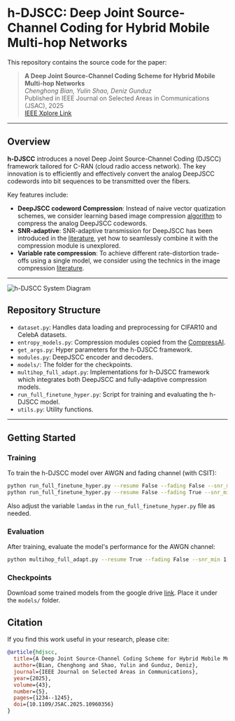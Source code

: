 # h-DJSCC: Deep Joint Source-Channel Coding for Hybrid Mobile Multi-hop Networks

This repository contains the source code for the paper:

> **A Deep Joint Source-Channel Coding Scheme for Hybrid Mobile Multi-hop Networks**  
> *Chenghong Bian, Yulin Shao, Deniz Gunduz*  
> Published in IEEE Journal on Selected Areas in Communications (JSAC), 2025  
> [IEEE Xplore Link](https://ieeexplore.ieee.org/document/10960356)

---

## Overview

**h-DJSCC** introduces a novel Deep Joint Source-Channel Coding (DJSCC) framework tailored for C-RAN (cloud radio access network). The key innovation is to efficiently and effectively convert the analog DeepJSCC codewords into bit sequences to be transmitted over the fibers.

Key features include:

- **DeepJSCC codeword Compression**: Instead of naive vector quatization schemes, we consider learning based image compression [algorithm](https://arxiv.org/abs/1802.01436) to compress the analog DeepJSCC codewords.
- **SNR-adaptive**: SNR-adaptive transmission for DeepJSCC has been introduced in the [literature](https://ieeexplore.ieee.org/document/9438648), yet how to seamlessly combine it with the compression module is unexplored.
- **Variable rate compression**: To achieve different rate-distortion trade-offs using a single model, we consider using the technics in the image compression [literature](https://ieeexplore.ieee.org/document/9578818).

---

![h-DJSCC System Diagram](a3fbf123-33ab-4295-9579-1fdeb2f45486.png)

## Repository Structure

- `dataset.py`: Handles data loading and preprocessing for CIFAR10 and CelebA datasets.
- `entropy_models.py`: Compression modules copied from the [CompressAI](https://github.com/InterDigitalInc/CompressAI).
- `get_args.py`: Hyper parameters for the h-DJSCC framework.
- `modules.py`: DeepJSCC encoder and decoders.
- `models/`: The folder for the checkpoints.
- `multihop_full_adapt.py`: Implementations for h-DJSCC framework which integrates both DeepJSCC and fully-adaptive compression models.
- `run_full_finetune_hyper.py`: Script for training and evaluating the h-DJSCC model.
- `utils.py`: Utility functions.

---

## Getting Started

### Training 

To train the h-DJSCC model over AWGN and fading channel (with CSIT):

```bash
python run_full_finetune_hyper.py --resume False --fading False --snr_min 1 --snr_max 9
python run_full_finetune_hyper.py --resume False --fading True --snr_min 5 --snr_max 15
```

Also adjust the variable `lamdas` in the `run_full_finetune_hyper.py` file as needed.

### Evaluation

After training, evaluate the model's performance for the AWGN channel:

```bash
python multihop_full_adapt.py --resume True --fading False --snr_min 1 --snr_max 9
```
### Checkpoints

Download some trained models from the google drive [link](https://drive.google.com/drive/folders/1i1YgDB3ELeRtgoWkJZ38IqJSzxdI7JO_?usp=drive_link). Place it under the `models/` folder.

## Citation

If you find this work useful in your research, please cite:

```bibtex
@article{hdjscc,
  title={A Deep Joint Source-Channel Coding Scheme for Hybrid Mobile Multi-hop Networks},
  author={Bian, Chenghong and Shao, Yulin and Gunduz, Deniz},
  journal={IEEE Journal on Selected Areas in Communications},
  year={2025},
  volume={43},
  number={5},
  pages={1234--1245},
  doi={10.1109/JSAC.2025.10960356}
}

